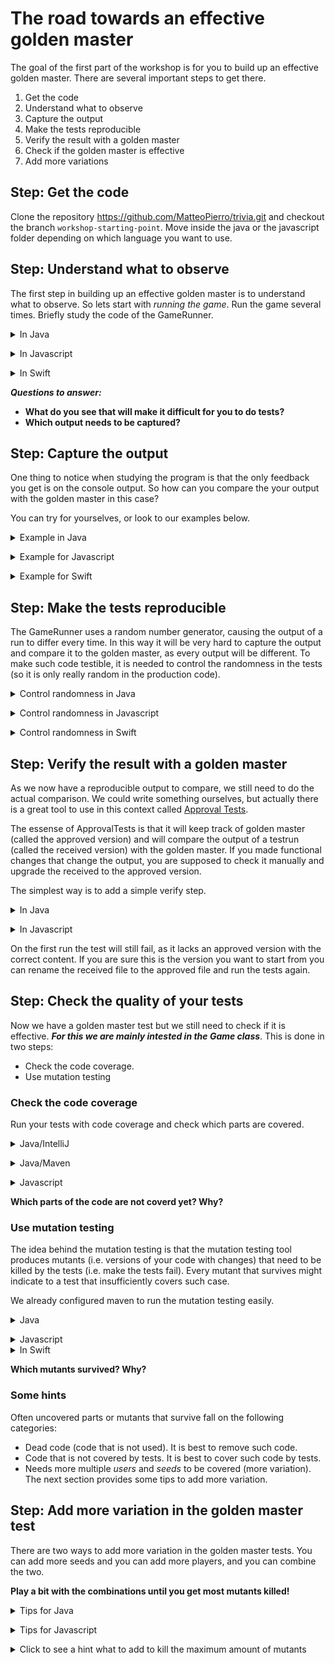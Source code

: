 # The road towards an effective golden master

The goal of the first part of the workshop is for you to build up an effective golden master. There are several important steps to get there.

1. Get the code
2. Understand what to observe
3. Capture the output
4. Make the tests reproducible
5. Verify the result with a golden master
6. Check if the golden master is effective
7. Add more variations

## Step: Get the code

Clone the repository https://github.com/MatteoPierro/trivia.git and checkout the branch `workshop-starting-point`.
Move inside the java or the javascript folder depending on which language you want to use.

## Step: Understand what to observe

The first step in building up an effective golden master is to understand what to observe. So lets start with *running the game*. Run the game several times. Briefly study the code of the GameRunner.

<details>
  <summary>In Java </summary>
  <p> Run the main in GameRunner. Study the console output.</p>
</details>

<p/>

<details>
  <summary>In Javascript </summary>
  <p>Run 'npm install' once, then open a node shell in the root of the project and execute gamerunner function.

```bash
$ npm install
$ node
> require('./src/game-runner')()
```
</p>
</details>

<p/>

<details>
  <summary>In Swift </summary>
  <p>Open the project and run the main. Study the console output.
</p>
</details>

***Questions to answer:***

* **What do you see that will make it difficult for you to do tests?**
* **Which output needs to be captured?**

## Step: Capture the output

One thing to notice when studying the program is that the only feedback you get is on the console output. So how can you compare the your output with the golden master in this case?

You can try for yourselves, or look to our examples below.

<details>
  <summary>Example in Java </summary>
  <p>

Java provides a way to capture the console output. The trick is to define your own stream, and overwrite the `System.out` stream with the one you control. Typically we add a helper method in a test. So setup:

```java
public class GoldenMasterTest {

    @Test
    public void can_capture_the_output_game() {
        String result = runGame();

        System.out.println(result);
    }

    public String runGame() {
        ByteArrayOutputStream outputStream = new ByteArrayOutputStream();
        PrintStream printStream = new PrintStream(outputStream, true);

        PrintStream oldOut = System.out;
        System.setOut(printStream);

        GameRunner.runGame();

        System.setOut(oldOut);

        return outputStream.toString();
    }
}

```

The above example also assumes you extracted the code from the main in a static method `runGame` on the gamerunner.

In this example, outputStream.toString() contains the output of our test.

</p>
</details>

<p/>

<details>
  <summary>Example for Javascript </summary>
  <p>

For javascript we do more or less the same as for java. As javascript allows to overwrite any function, we will use this to overwrite the log function.

Open the `game.spec.js` file and add the following code.

```javascript

function runGame(){
    console.oldLog = console.log;
    var result = "";
    console.log = function (value) {
        result += value + "\n";
    };

    gameRunner();

    console.log = console.oldLog;
    return result;
}

it("should allow to capture the output", function() {
    var result = runGame();
    console.log("This is the result");
    console.log(result);
});
```

Run the test typing `npm test` in the command line. The result comes back from the runGame function. 
</p>
</details>

<p/>

<details>
  <summary>Example for Swift </summary>
  <p>
Add a protocol and class that allows to extract the print function. Later we will make a test version that captures this in a string, but for now it can still just print to the console output. 

More concretely, you could add a Console printer and adapt the Game class as shown below.

```swift
// ConsolePrinter.swift

public protocol Printer {
    func output(_ items: CustomStringConvertible...)
}

public class ConsolePrinter: Printer {
    public func output(_ items: CustomStringConvertible...){
        print(items.map{$0.description}.joined(separator: " "))
    }
}
```
Add the following code in Game.swift

```swift

    private var printer: Printer = ConsolePrinter()
    
    public convenience init(printer: Printer){
        self.init()
        self.printer = printer
    }
```

We add a convenience init to avoid modifying the main.swift file. 
Next we replace all ```print(```with ```printer.output(```. Then run your application and see that the output still appears correctly.

Next we have to change the main to allow for a testrun with a printer we can control from the tests:

```swift

func play(
    aGame: Game = Game()
) {

    var notAWinner: Bool
    _ = aGame.add(playerName: "Chet")
    _ = aGame.add(playerName: "Pat")
    _ = aGame.add(playerName: "Sue")

    repeat {
        
        aGame.roll(roll: Int(arc4random_uniform(5)) + 1)
        
        if (Int(arc4random_uniform(9)) == 7) {
            notAWinner = aGame.wrongAnswer()
        } else {
            notAWinner = aGame.wasCorrectlyAnswered()
        }
        
        
        
    } while (notAWinner)
}

play()

```

Run it again and verify that the output appears correctly. 

Next we add a test that captures the output:

```swift
// in file TriviaTests.swift

    func test_captureOutput() {
        let printer = StringPrinter()
        let game = Game(printer: printer)
        
        play(aGame: game)
        
        XCTAssertEqual("",printer.text)
    }

class StringPrinter: Printer {
    private(set) var text = ""
    
    func output(_ items: CustomStringConvertible...) {
        text += items.map{$0.description}.joined(separator: " ") + "\n"
    }
}

```

We are not ready with our preparation to capture the output. This test will still fail (the output does not equal ""), but we need to fix something first before we can make it succeed (see next step).
</p>
</details>


## Step: Make the tests reproducible

The GameRunner uses a random number generator, causing the output of a run to differ every time. In this way it will be very hard to capture the output and compare it to the golden master, as every output will be different. To make such code testible, it is needed to control the randomness in the tests (so it is only really random in the production code).

<details>
  <summary>Control randomness in Java </summary>
  <p>

Java provides a way to do this, namely by passing a seed to random. Using this seed will produce the same sequence of random numbers every time.

```java
int seed = 1;                       // a seed for the random generator
Random rand = new Random(seed);
rand.nextInt();                     // will always produce the exact same result
```

To allow running the game with such controlled randomGenerator we must extract (preferably using an IDE) a runGame in the gameRunner with a random number generator as parameter.

```java
public static void runGame(Random rand) { ... }
```

Now we can make a new test that uses a random generator with a seed

```java


public class GoldenMasterTests {

    public String runGame(Integer seed) {
        ...
        GameRunner.runGame(new Random(seed));
        ...
    }

    @Test
    public void can_run_with_reproducible_output() {
         String result = runGame(1);

        System.out.println(result);
    } 
}
```

It is not a real test yet (no asserts), but at least it allows us to easily run the game and have a reproducible output. 
</p>
</details>

<p/>

<details>
  <summary>Control randomness in Javascript </summary>
  <p> 

As javascript allows to *"overwrite"* any function, we will use another trick to control randomness (described [here](https://developer.mozilla.org/en-US/docs/Web/JavaScript/Reference/Global_Objects/Math/random)). The trick is to overwrite the `Math.random` function to allow using a seed.

```javascript
function initialiseRandom(seed) {
    Math.random = function () {
        var x = Math.sin(seed++) * 10000;
        return x - Math.floor(x);
    }
}
```

Now you can use it in your test to have reproducible results.

```javascript
function runGame(seed){
    initialiseRandom(seed);
    ....
}

it("should allow to control the output", function() {
    var result = runGame(1);
    console.log("This is the result");
    console.log(result);
});
```
</p>
</details>

</p>

<details>
  <summary>Control randomness in Swift </summary>
  <p> 

We need to extract the random number generation. We do this by adding the following file:

```swift 
// Add a class RandomGenerator.swift with the following implementation
import Foundation

protocol RandomGenerator {
    func number(from: Int, until: Int) -> Int
}

class RealRandomGenerator: RandomGenerator {
    func number(from: Int = 0, until: Int) -> Int {
        Int.random(in: from ..< until)
    }
}
```

Next alter the following lines in the main:

```swift
func play(
    random: RandomGenerator = RealRandomGenerator(),
    aGame: Game = Game()
) {

//...
        aGame.roll(roll: random.number(from: 1, until: 5))
        
        if (random.number(from: 0, until: 9) == 7) {
//...

}
```

Run the main and see that this still produces an output.

Next you can add the following class to your TriviaTests.swift:

```swift

class MockRandomGenerator: RandomGenerator {

    var until5List = [2,5,3,3,2,2,4,4,1,3,2,1,5,3,1,5,4,3,1,5,5,1,3,4,4,1,4,5,3,2,3,5,5,1,3,3,5,3,2,5,1,3,2,1,3,3,5,5,5,1,1,1,2,5,4,2,2,1,2,3,4,1,1,2,2,2,3,5,4,2,1,2,4,3,3,2,1,2,5,1,3,3,5,1,4,3,1,3,1,1,1,3,4,3,4,3,1,3,3,4,2,5,3,3,2,2,4,4,1,3,2,1,5,3,1,5,4,3,1,5,5,1,3,4,4,1,4,5,3,2,3,5,5,1,3,3,5,3,2,5,1,3,2,1,3,3,5,5,5,1,1,3,3,5,3,2,5,1,3,2,1,3,3,5,5,5,1,1,1,2,5,4,2,2,1,2,3,4,1,1,2,2,2,3,5,4,2,1,2,4,3,3,2,1,2,5,1,3,3,5,1,4,3,1,3,1,1,1,3,4,3,4,3,1,3,3,4,2,5,3,3,2,2,4,4,1,3,2,1,5,3,1,5,4,3,1,5,5,1,3,4,4,1,4,5,3,2,3,5,5,1,3,3,5,3,2,5,1,3,2,1,3,3,5,5,5,1,2,5,3,3,2,2,4,4,1,3,2,1,5,3,1,5,4,3,1,5,5,1,3,4,4,1,4,5,3,2,3,5,5,1,3,3,5,3,2,5,1,3,2,1,3,3,5,5,5,1,1,1,2,5,4,2,2,1,2,3,4,1,1,2,2,2,3,5,4,2,1,2,4,3,3,2,1,2,5,1,3,3,5,1,4,3,1,3,1,1,1,3,4,3,4,3,1,3,3,4,2,5,3,3,2,2,4,4,1,3,2,1,5,3,1,5,4,3,1,5,5,1,3,4,4,1,4,5,3,2,3,5,5,1,3,3,5,3,2,5,1,3,2,1,3,3,5,5,5,1,1,3,3,5,3,2,5,1,3,2,1,3,3,5,5,5,1,1,1,2,5,4,2,2,1,2,3,4,1,1,2,2,2,3,5,4,2,1,2,4,3,3,2,1,2,5,1,3,3,5,1,4,3,1,3,1,1,1,3,4,3,4,3,1,3,3,4,2,5,3,3,2,2,4,4,1,3,2,1,5,3,1,5,4,3,1,5,5,1,3,4,4,1,4,5,3,2,3,5,5,1,3,3,5,3,2,5,1,3,2,1,3,3,5]
    
    var until9List = [0,1,6,0,0,1,5,8,3,4,4,1,5,8,0,4,2,6,5,6,0,4,8,3,3,1,8,5,5,1,2,7,8,0,1,5,4,6,6,3,0,6,6,2,4,1,2,4,0,7,3,3,5,5,1,7,7,0,0,6,0,3,3,8,5,5,1,2,3,6,2,5,0,5,1,8,5,1,8,0,7,2,7,7,6,2,0,6,1,0,8,7,3,7,4,4,5,8,6,2,0,1,6,0,0,1,5,8,3,4,4,1,5,8,0,4,2,6,5,6,0,4,8,3,3,1,8,5,5,1,2,7,8,0,1,5,4,6,6,3,0,6,6,2,4,1,2,4,0,7,0,1,5,4,6,6,3,0,6,6,2,4,1,2,4,0,7,3,3,5,5,1,7,7,0,0,6,0,3,3,8,5,5,1,2,3,6,2,5,0,5,1,8,5,1,8,0,7,2,7,7,6,2,0,6,1,0,8,7,3,7,4,4,5,8,6,2,0,1,6,0,0,1,5,8,3,4,4,1,5,8,0,4,2,6,5,6,0,4,8,3,3,1,8,5,5,1,2,7,8,0,1,5,4,6,6,3,0,6,6,2,4,1,2,4,0,7,0,1,6,0,0,1,5,8,3,4,4,1,5,8,0,4,2,6,5,6,0,4,8,3,3,1,8,5,5,1,2,7,8,0,1,5,4,6,6,3,0,6,6,2,4,1,2,4,0,7,3,3,5,5,1,7,7,0,0,6,0,3,3,8,5,5,1,2,3,6,2,5,0,5,1,8,5,1,8,0,7,2,7,7,6,2,0,6,1,0,8,7,3,7,4,4,5,8,6,2,0,1,6,0,0,1,5,8,3,4,4,1,5,8,0,4,2,6,5,6,0,4,8,3,3,1,8,5,5,1,2,7,8,0,1,5,4,6,6,3,0,6,6,2,4,1,2,4,0,7,0,1,5,4,6,6,3,0,6,6,2,4,1,2,4,0,7,3,3,5,5,1,7,7,0,0,6,0,3,3,8,5,5,1,2,3,6,2,5,0,5,1,8,5,1,8,0,7,2,7,7,6,2,0,6,1,0,8,7,3,7,4,4,5,8,6,2,0,1,6,0,0,1,5,8,3,4,4,1,5,8,0,4,2,6,5,6,0,4,8,3,3,1,8,5,5,1,2,7,8,0,1,5,4,6,6,3,0,6,6,2,4,1,2]
    
    func number(from: Int, until: Int) -> Int {
        if( until == 5){
            return  until5List.popLast()!
        }
        
        return until9List.popLast()!
    }
```

It is a (dirty) hack to control the random number generation and make it predictable for the tests.

Next change your play met test to use the mock random:

```swift
        func test_reproduceableOutput() {
        let printer = StringPrinter()
        let random = MockRandomGenerator()
        let game = Game(printer: printer)
        
        play(random: random, aGame: game)
        
        XCTAssertEqual("",printer.text)
    }
```

</p>
</details>

## Step: Verify the result with a golden master

As we now have a reproducible output to compare, we still need to do the actual comparison. We could write something ourselves, but actually there is a great tool to use in this context called [Approval Tests](http://approvaltests.com/). 

The essense of ApprovalTests is that it will keep track of golden master (called the approved version) and will compare the output of a testrun (called the received version) with the golden master. If you made functional changes that change the output, you are supposed to check it manually and upgrade the received to the approved version.

The simplest way is to add a simple verify step.

<details>
  <summary>In Java </summary>
  <p>

 ```java
@Test
public void can_run_a_controlled_game() {
    String result = runGame(1);

    Approvals.verify(result);
}
```
  
  </p>
</details>

<p/>

<details>
  <summary>In Javascript </summary>
  <p>

```javascript

function runGame(seed=1){
    initialiseRandom(seed);
    console.oldLog = console.log;
    var result = "";
    console.log = function (value) {
        result += value + "\n";
    };

    gameRunner();

    console.log = console.oldLog;
    return result;
}

it("should compare the result", function(){
    var result = runGame(1);

    this.verify(result, {reporters: ["donothing"]});
});
```

TIP for javascript: you can select an automated mere tool by changing the [reporter](https://github.com/approvals/Approvals.NodeJS#reporters).
  
  </p>
</details>

On the first run the test will still fail, as it lacks an approved version with the correct content. If you are sure this is the version you want to start from you can rename the received file to the approved file and run the tests again.

## Step: Check the quality of your tests

Now we have a golden master test but we still need to check if it is effective. ***For this we are mainly intested in the Game class***. This is done in two steps:

* Check the code coverage.
* Use mutation testing

### Check the code coverage

Run your tests with code coverage and check which parts are covered.

<details>
  <summary>Java/IntelliJ</summary>
  <p>

 Enable a more advanced tracking of code coverage by enabling tracing. 
 
Click on your build configuration for test -> Edit Configuration -> Code coverage Tab -> Tracing.

There you also need to add `com.adaptionsoft.games.uglytrivia.*` to the "Packages and classes to include in coverage data".

Now run the coverage report of InteliJ.

</p>
</details>

<p/>

<details>
  <summary>Java/Maven</summary>
  <p>

 Using commandline maven is another possibility that we configured for you. We use a maven plugin for this. Please execute the following command:

```bash
mvn clean test jacoco:report
```

Next you can open the file `target/site/jacoco/index.html` containing the coverage report.

</p>
</details>

<p/>

<details>
  <summary>Javascript</summary>
  <p>

We configured `npm test` to also produce a coverage report. 

Next you can open the file at `coverage/index.html`

</p>
</details>

**Which parts of the code are not coverd yet? Why?**

### Use mutation testing

The idea behind the mutation testing is that the mutation testing tool produces mutants (i.e. versions of your code with changes) that need to be killed by the tests (i.e. make the tests fail). Every mutant that survives might indicate to a test that insufficiently covers such case.

We already configured maven to run the mutation testing easily.


<details>
  <summary>Java</summary>
  <p>
    
```bash
mvn clean test -DwithHistory org.pitest:pitest-maven:mutationCoverage
```

If you open the browser and go to: the html report `target/pit-reports/<a date here>/index.html`
</p>
</details>

<p/>

<details>
  <summary>Javascript</summary>
  <p>

We also configured npm to run mutation tests.

```bash 
npm run mutation-test
```

The report can be found on `reports/mutation/html/index.html`.
</p>
</details>

<details>
  <summary>In Swift </summary>
  <p>Ensure muter is installed. [More information](https://github.com/muter-mutation-testing/muter#installation).

  ```bash
$ brew install muter-mutation-testing/formulae/muter
  ```

Open the workspace in XCode and run the target. You also have the option to run this on the commandline:

```bash
$ muter
```
</p>
</details>

**Which mutants survived? Why?**

### Some hints

Often uncovered parts or mutants that survive fall on the following categories:

* Dead code (code that is not used). It is best to remove such code.
* Code that is not covered by tests. It is best to cover such code by tests.
* Needs more multiple *users* and *seeds* to be covered (more variation). The next section provides some tips to add more variation.

## Step: Add more variation in the golden master test

There are two ways to add more variation in the golden master tests. You can add more seeds and you can add more players, and you can combine the two.

**Play a bit with the combinations until you get most mutants killed!**

<details>
  <summary>Tips for Java</summary>
  <p>

To add multiple seeds you can use `Approvals.verifyAll()` where you can indicate you want to run re-run the test for each of the seeds.

```java
@Test
public void can_run_controlled_game_for_multiple_seeds() {
    Integer[] seeds = {1,2};

    Approvals.verifyAll(seeds,seed -> runGame(seed));
}

```

To add multiple players and multiple seeds, you can use yet another trick, namely `Approvals.verifyAllCombinations`.

But before we reach that point, we need to make the players can be injected through code. An example on how to do that below.

Make the players injectable in GameRunner by adding a second runGame method. The resulting class below. 

```java
public class GameRunner {

    private static boolean notAWinner;

    public static void main(String[] args) {
        Random rand = new Random();
        runGame(rand);
    }

    public static void runGame(Random rand){
        runGame(rand, "Chet", "Pat", "Sue");
    }

    public static void runGame(Random rand, String... players) {
        Game aGame = new Game();

        for (String player:players) {
            aGame.add(player);

        }

        do {

            aGame.roll(rand.nextInt(5) + 1);

            if (rand.nextInt(9) == 7) {
                notAWinner = aGame.wrongAnswer();
            } else {
                notAWinner = aGame.wasCorrectlyAnswered();
            }



        } while (notAWinner);
    }
}
```

After that we need to make changes to the tests. Because approval tests relies on toString of the players to see which variation it is running, we cannot directly use a string array to test. That is why we make the Players object.

```java
private class Players {
    private String[] players;

    public Players(String ... players) {
        this.players = players;
    }

    public String[] values() {
        return players;
    }

    @Override
    public String toString() {
        return String.join(",", players);
    }
}

public String runGameForSeedAndPlayers(Integer seed, Players players) {
    ByteArrayOutputStream outputStream = new ByteArrayOutputStream();
    PrintStream printStream = new PrintStream(outputStream, true);

    PrintStream oldOut = System.out;
    System.setOut(printStream);

    Random rand = new Random(seed);
    GameRunner.runGame(rand, players.players);

    System.setOut(oldOut);

    return outputStream.toString();
}

@Test
public void can_run_controlled_game_for_multiple_players() throws Exception {
    Integer[] seeds = {1, 2};
    Players[] playerCombinations = new Players[] {
            new Players(),
            new Players("Chet"),
            new Players("Chet", "Jean"),
    };

    CombinationApprovals.verifyAllCombinations(this::runGameForSeedAndPlayers, seeds, playerCombinations);
}
```
</p>
</details>

<p/>

<details>
  <summary>Tips for Javascript</summary>
  <p>

First, lets make it easy to run with several players without screwing up the existing code. We start in the gamerunner.js file.

```javascript
module.exports = function (players=['Chet', 'Pat', 'Sue']) {
    var notAWinner = false;

    var game = new Game();

    for (var player in players ) {
        game.add(players[player]);
    }
    
    do {

        game.roll(Math.floor(Math.random() * 6) + 1);

        if (Math.floor(Math.random() * 10) == 7) {
            notAWinner = game.wrongAnswer();
        } else {
            notAWinner = game.wasCorrectlyAnswered();
        }

    } while (notAWinner);
};  
```

Next we should also update the runGame in the game.spec.js file to easily run the game with different player combinations. 

```javascript
function runGame(seed=1, players){
    initialiseRandom(seed);
    console.oldLog = console.log;
    var result = "";
    console.log = function (value) {
        result += value + "\n";
    };

    gameRunner(players);

    console.log = console.oldLog;
    return result;
}
```

Next you can add tests with combinations of seeds and players, like

```javascript

it("2 players", function () {
    this.verify(runGame(9, ["Matteo", "John"]), {reporters: ["donothing"]});
});

```

The javascript library does not have the fancy verifyAll or VerifyAllCombinations. You will have to write our the tests yourself.
</p>
</details>

<p/>

<details>
  <summary>Click to see a hint what to add to kill the maximum amount of mutants </summary>
  <p>

  Through experimentation and studying the code we found  that 0 till 6 players and specific seeds kills the maximal amount of mutants. The java seeds are 3 and 5. Javascript seeds are 3, 5, 7, 77.

  Even with approval testing with all combinations you will probably not be able to cover `for (int i = 0; i < 50; i++) {`. As it is in the initialisation of the questions, lets ignore it for now.  

  And for javascript mutation testing, Array(6) does not differ from Array(), as all Arrays are unlimited. It is safe to ignore.
  
  </p>
</details>
